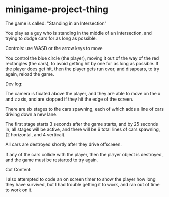 # minigame-project-thing
The game is called: "Standing in an Intersection"

You play as a guy who is standing in the middle of an intersection, and trying to dodge cars for as long as possible.

Controls: use WASD or the arrow keys to move

You control the blue circle (the player), moving it out of the way of the red rectangles (the cars), to avoid getting hit by one for as long as possible. If the player does get hit, then the player gets run over, and disapears, to try again, reload the game.


Dev log:

The camera is fixated above the player, and they are able to move on the x and z axis, and are stopped if they hit the edge of the screen.

There are six stages to the cars spawning, each of which adds a line of cars driving down a new lane.

The first stage starts 3 seconds after the game starts, and by 25 seconds in, all stages will be active, and there will be 6 total lines of cars spawning, (2 horizontal, and 4 vertical).

All cars are destroyed shortly after they drive offscreen.

If any of the cars collide with the player, then the player object is destroyed, and the game must be restarted to try again.

Cut Content:

I also attempted to code an on screen timer to show the player how long they have survived, but I had trouble getting it to work, and ran out of time to work on it.
